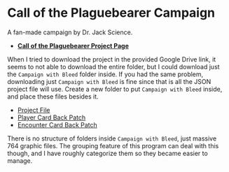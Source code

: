 # Call of the Plaguebearer Campaign

A fan-made campaign by Dr. Jack Science.

- [**Call of the Plaguebearer Project Page**](https://mysteriouschanting.wordpress.com/2021/04/06/call-of-the-plaguebearer/)

When I tried to download the project in the provided Google Drive link, it seems to not able to download the entire folder, but I could download just the `Campaign with Bleed` folder inside. If you had the same problem, downloading just `Campaign with Bleed` is fine since that is all the JSON project file will use. Create a new folder to put `Campaign with Bleed` inside, and place these files besides it.

- [Project File](project/call_of_the_plaguebearer.json)
- [Player Card Back Patch](project/patch/Player%20Card%20Back%20Patch.png)
- [Encounter Card Back Patch](project/patch/Encounter%20Card%20Back%20Patch.png)

There is no structure of folders inside `Campaign with Bleed`, just massive 764 graphic files. The grouping feature of this program can deal with this though, and I have roughly categorize them so they became easier to manage.